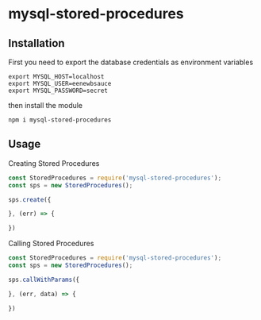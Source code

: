# mysql-stored-procedures

## Installation

First you need to export the database credentials as environment variables

```
export MYSQL_HOST=localhost
export MYSQL_USER=eenewbsauce
export MYSQL_PASSWORD=secret
```

then install the module

`npm i mysql-stored-procedures`

## Usage

Creating Stored Procedures

```javascript
const StoredProcedures = require('mysql-stored-procedures');
const sps = new StoredProcedures();

sps.create({

}, (err) => {

})
```

Calling Stored Procedures

```javascript
const StoredProcedures = require('mysql-stored-procedures');
const sps = new StoredProcedures();

sps.callWithParams({

}, (err, data) => {

})
```

